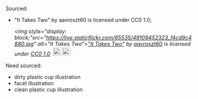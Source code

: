  

Sourced: 
- "It Takes Two" by aavroszt60 is licensed under CC0 1.0; <p style="font-size: 0.9rem;font-style: italic;"><img style="display: block;"src="https://live.staticflickr.com/65535/49109452323_f4cd9c4880.jpg" alt="It Takes Two"><a href="https://www.flickr.com/photos/185610203@N05/49109452323">"It Takes Two"</a><span> by <a href="https://www.flickr.com/photos/185610203@N05">aavroszt60</a></span> is licensed under <a href="https://creativecommons.org/licenses/CC0/1.0/?ref=ccsearch&atype=html" style="margin-right: 5px;">CC0 1.0</a><a href="https://creativecommons.org/licenses/CC0/1.0/?ref=ccsearch&atype=html" target="_blank" rel="noopener noreferrer" style="display: inline-block;white-space: none;margin-top: 2px;margin-left: 3px;height: 22px !important;"><img style="height: inherit;margin-right: 3px;display: inline-block;" src="https://search.creativecommons.org/static/img/cc_icon.svg" /><img style="height: inherit;margin-right: 3px;display: inline-block;" src="https://search.creativecommons.org/static/img/cc-cc0_icon.svg" /></a></p>

Need sourced: 
- dirty plastic cup illustration
- facet illustration
- clean plastic cup illustration
